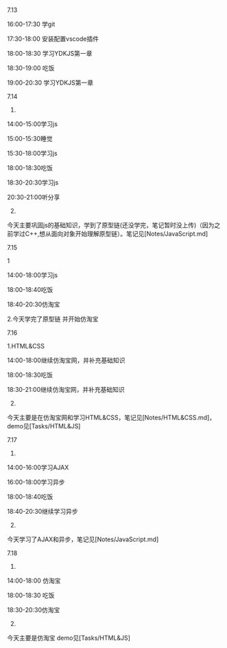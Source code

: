 7.13

16:00-17:30 学git

17:30-18:00 安装配置vscode插件

18:00-18:30 学习YDKJS第一章

18:30-19:00 吃饭

19:00-20:30 学习YDKJS第一章

7.14

1.

14:00-15:00学习js

15:00-15:30睡觉

15:30-18:00学习js

18:00-18:30吃饭

18:30-20:30学习js

20:30-21:00听分享

2.

今天主要巩固js的基础知识，学到了原型链(还没学完，笔记暂时没上传)（因为之前学过C++,想从面向对象开始理解原型链）。笔记见[Notes/JavaScript.md]

7.15

1

14:00-18:00学习js

18:00-18:40吃饭

18:40-20:30仿淘宝

2.今天学完了原型链 并开始仿淘宝



7.16

1.HTML&CSS

14:00-18:00继续仿淘宝网，并补充基础知识

18:00-18:30吃饭

18:30-21:00继续仿淘宝网，并补充基础知识

2.

今天主要是在仿淘宝网和学习HTML&CSS，笔记见[Notes/HTML&CSS.md]，demo见[Tasks/HTML&JS]



7.17

1.

14:00-16:00学习AJAX

16:00-18:00学习异步

18:00-18:40吃饭

18:40-20:30继续学习异步

2.

今天学习了AJAX和异步，笔记见[Notes/JavaScript.md]



7.18

1.

14:00-18:00 仿淘宝

18:00-18:30 吃饭

18:30-20:30仿淘宝

2.

今天主要是仿淘宝 demo见[Tasks/HTML&JS]